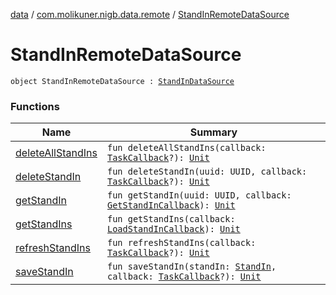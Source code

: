 [data](../../index.md) / [com.molikuner.nigb.data.remote](../index.md) / [StandInRemoteDataSource](./index.md)

# StandInRemoteDataSource

`object StandInRemoteDataSource : `[`StandInDataSource`](../../com.molikuner.nigb.data.source/-stand-in-data-source/index.md)

### Functions

| Name | Summary |
|---|---|
| [deleteAllStandIns](delete-all-stand-ins.md) | `fun deleteAllStandIns(callback: `[`TaskCallback`](../../com.molikuner.nigb.data.source/-task-callback/index.md)`?): `[`Unit`](https://kotlinlang.org/api/latest/jvm/stdlib/kotlin/-unit/index.html) |
| [deleteStandIn](delete-stand-in.md) | `fun deleteStandIn(uuid: UUID, callback: `[`TaskCallback`](../../com.molikuner.nigb.data.source/-task-callback/index.md)`?): `[`Unit`](https://kotlinlang.org/api/latest/jvm/stdlib/kotlin/-unit/index.html) |
| [getStandIn](get-stand-in.md) | `fun getStandIn(uuid: UUID, callback: `[`GetStandInCallback`](../../com.molikuner.nigb.data.source/-stand-in-data-source/-get-stand-in-callback.md)`): `[`Unit`](https://kotlinlang.org/api/latest/jvm/stdlib/kotlin/-unit/index.html) |
| [getStandIns](get-stand-ins.md) | `fun getStandIns(callback: `[`LoadStandInCallback`](../../com.molikuner.nigb.data.source/-stand-in-data-source/-load-stand-in-callback.md)`): `[`Unit`](https://kotlinlang.org/api/latest/jvm/stdlib/kotlin/-unit/index.html) |
| [refreshStandIns](refresh-stand-ins.md) | `fun refreshStandIns(callback: `[`TaskCallback`](../../com.molikuner.nigb.data.source/-task-callback/index.md)`?): `[`Unit`](https://kotlinlang.org/api/latest/jvm/stdlib/kotlin/-unit/index.html) |
| [saveStandIn](save-stand-in.md) | `fun saveStandIn(standIn: `[`StandIn`](../../com.molikuner.nigb.data.types/-stand-in/index.md)`, callback: `[`TaskCallback`](../../com.molikuner.nigb.data.source/-task-callback/index.md)`?): `[`Unit`](https://kotlinlang.org/api/latest/jvm/stdlib/kotlin/-unit/index.html) |
